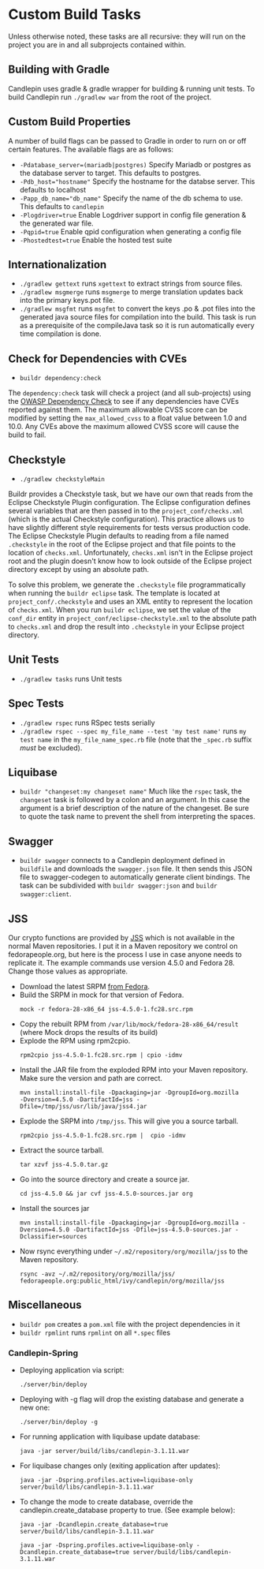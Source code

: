 # Custom Build Tasks
Unless otherwise noted, these tasks are all recursive: they will run on
the project you are in and all subprojects contained within.

## Building with Gradle
Candlepin uses gradle & gradle wrapper for building & running unit tests. 
To build Candlepin run `./gradlew war` from the root of the project. 

## Custom Build Properties
A number of build flags can be passed to Gradle in order to rurn on or off 
certain features. The available flags are as follows:
* `-Pdatabase_server=(mariadb|postgres)` Specify Mariadb or postgres as the database
server to target. This defaults to postgres. 
* `-Pdb_host="hostname"` Specify the hostname for the databse server. This 
defaults to localhost
* `-Papp_db_name="db_name"` Specify the name of the db schema to use. This defaults
to `candlepin`
* `-Plogdriver=true` Enable Logdriver support in config file generation & the 
generated war file. 
* `-Pqpid=true` Enable qpid configuration when generating a config file
* `-Phostedtest=true` Enable the hosted test suite

## Internationalization
* `./gradlew gettext` runs `xgettext` to extract strings from source files. 
* `./gradlew msgmerge` runs `msgmerge` to merge translation updates back into the 
primary keys.pot file. 
* `./gradlew msgfmt` runs `msgfmt` to convert the keys .po & .pot files into the
generated java source files for compilation into the build. This task is run as 
a prerequisite of the compileJava task so it is run automatically every time 
compilation is done. 

## Check for Dependencies with CVEs
* `buildr dependency:check`

The `dependency:check` task will check a project (and all sub-projects) using
the [OWASP Dependency
Check](https://www.owasp.org/index.php/OWASP_Dependency_Check) to see if any
dependencies have CVEs reported against them.  The maximum allowable CVSS
score can be modified by setting the `max_allowed_cvss` to a float value
between 1.0 and 10.0.  Any CVEs above the maximum allowed CVSS score will
cause the build to fail.

## Checkstyle
* `./gradlew checkstyleMain`

Buildr provides a Checkstyle task, but we have our own that reads from the
Eclipse Checkstyle Plugin configuration.  The Eclipse configuration defines
several variables that are then passed in to the `project_conf/checks.xml`
(which is the actual Checkstyle configuration).  This practice allows us to
have slightly different style requirements for tests versus production code.
The Eclipse Checkstyle Plugin defaults to reading from a file named
`.checkstyle` in the root of the Eclipse project and that file points to the
location of `checks.xml`.  Unfortunately, `checks.xml` isn't in the Eclipse
project root and the plugin doesn't know how to look outside of the Eclipse
project directory except by using an absolute path.

To solve this problem, we generate the `.checkstyle` file programmatically when
running the `buildr eclipse` task.  The template is located at
`project_conf/.checkstyle` and uses an XML entity to represent the location of
`checks.xml`.  When you run `buildr eclipse`, we set the value of the
`conf_dir` entity in `project_conf/eclipse-checkstyle.xml`  to the absolute
path to `checks.xml` and drop the result into `.checkstyle` in your Eclipse
project directory.

## Unit Tests
* `./gradlew tasks` runs Unit tests

## Spec Tests
* `./gradlew rspec` runs RSpec tests serially
* `./gradlew rspec --spec my_file_name --test 'my test name'`
runs `my test name` in the `my_file_name_spec.rb` file
(note that the `_spec.rb` suffix *must* be excluded).

## Liquibase
* `buildr "changeset:my changeset name"`
  Much like the `rspec` task, the `changeset` task is followed by a
  colon and an argument.  In this case the argument is a brief description of
  the nature of the changeset.  Be sure to quote the task name to prevent the
  shell from interpreting the spaces.

## Swagger

* `buildr swagger` connects to a Candlepin deployment defined in `buildfile`
  and downloads the `swagger.json` file.  It then sends this JSON file to
  swagger-codegen to automatically generate client bindings.  The task can
  be subdivided with `buildr swagger:json` and `buildr swagger:client`.

## JSS

Our crypto functions are provided by [JSS](https://github.com/dogtagpki/jss)
which is not available in the normal Maven repositories.  I put it in a Maven
repository we control on fedorapeople.org, but here is the process I use in case
anyone needs to replicate it.  The example commands use version 4.5.0 and
Fedora 28.  Change those values as appropriate.

* Download the latest SRPM [from
  Fedora](https://src.fedoraproject.org/rpms/jss/releases).
* Build the SRPM in mock for that version of Fedora.
  ```
  mock -r fedora-28-x86_64 jss-4.5.0-1.fc28.src.rpm
  ```
* Copy the rebuilt RPM from `/var/lib/mock/fedora-28-x86_64/result` (where Mock
  drops the results of its build)
* Explode the RPM using rpm2cpio.
  ```
  rpm2cpio jss-4.5.0-1.fc28.src.rpm | cpio -idmv
  ```
* Install the JAR file from the exploded RPM into your Maven repository. Make
  sure the version and path are correct.
  ```
  mvn install:install-file -Dpackaging=jar -DgroupId=org.mozilla
  -Dversion=4.5.0 -DartifactId=jss -Dfile=/tmp/jss/usr/lib/java/jss4.jar
  ```
* Explode the SRPM into `/tmp/jss`. This will give you a source tarball.
  ```
  rpm2cpio jss-4.5.0-1.fc28.src.rpm |  cpio -idmv
  ```
* Extract the source tarball.
  ```
  tar xzvf jss-4.5.0.tar.gz
  ```
* Go into the source directory and create a source jar.
  ```
  cd jss-4.5.0 && jar cvf jss-4.5.0-sources.jar org
  ```
* Install the sources jar
  ```
  mvn install:install-file -Dpackaging=jar -DgroupId=org.mozilla -Dversion=4.5.0 -DartifactId=jss -Dfile=jss-4.5.0-sources.jar -Dclassifier=sources
  ```
* Now rsync everything under `~/.m2/repository/org/mozilla/jss` to the Maven
  repository.
  ```
  rsync -avz ~/.m2/repository/org/mozilla/jss/ fedorapeople.org:public_html/ivy/candlepin/org/mozilla/jss
  ```

## Miscellaneous
* `buildr pom` creates a `pom.xml` file with the project dependencies in it
* `buildr rpmlint` runs `rpmlint` on all `*.spec` files

### Candlepin-Spring
* Deploying application via script:
  ```
  ./server/bin/deploy
  ```
  
* Deploying with -g flag will drop the existing database and generate a new one:
  ```
  ./server/bin/deploy -g
  ```
  
* For running application with liquibase update database: 
  ```
  java -jar server/build/libs/candlepin-3.1.11.war
  ```
  
* For liquibase changes only (exiting application after updates): 
  ```
  java -jar -Dspring.profiles.active=liquibase-only server/build/libs/candlepin-3.1.11.war 
  ```
  
* To change the mode to create database, override the candlepin.create_database property to true. (See example below):
  ```
  java -jar -Dcandlepin.create_database=true server/build/libs/candlepin-3.1.11.war
  ```
  ```
  java -jar -Dspring.profiles.active=liquibase-only -Dcandlepin.create_database=true server/build/libs/candlepin-3.1.11.war 
  ```


